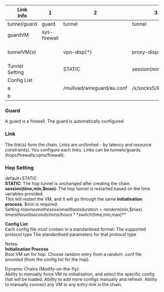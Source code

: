 |          Link<br>Info  | 1            | 2                          | 3                   | 4                   | 5                             | 6           | 7                           |
|------------------------|--------------|----------------------------|---------------------|---------------------|-------------------------------|-------------|-----------------------------|
| tunnel/guard           | guard        | tunnel                     | tunnel              | tunnel              | tunnel                        | guard       | tunnel                      |
| guardVM                | sys-firewall |                            |                     |                     |                               | mirage-disp |                             |
| tunnelVM(s)            |              | vpn-disp(*)                | proxy-disp(*)       | proxy-disp(*)       | vpn-disp(*)                   |             | sys-whonix(a),proxy-disp(*) |
| Tunnel Setting         |              | STATIC                     | session(mins,15,20) | session(mins,20,30) | switch(mins,10,20)            |             | STATIC                      |
| Config List            |              |                            |                     |                     |                               |             |                             |
| a                      |              | /mullvad/wireguard/eu.conf | /x/socks5/list.conf | /x/https/list.conf  | /nordvpn/wireguard/world.conf |             | TOR                         |
| b                      |              |                            |                     |                     | /mullvad/openVPN/USA.conf     |             | /resi/https/world.conf      |

<h3>Guard</h3>

A guard is a firewall. The guard is automatically configured



<h3>Link</h3>

The link(s) form the chain. Links are un(limited - by latency and resource constraints). You configure each links.
Links can be tunnels/guards. (hops/firewalls;vpns/firewall).

<h3>Hop Setting</h3>

default=STATIC  
**STATIC**: The hop tunnel is unchanged after creating the chain.  
**session($time,$min,$max)**: The hop tunnel is restarted based on the time variables provided.  
This will restart the VM, and it will go through the same **initialisation process**.
$min is required.  
Setting $max means the session will last a duration=random($min,$max).  
$time is the unit seconds/mins/hours  
**switch($time,$min,$max)**


**Config List**  
Each config file must contain in a standardised format:
The supported protocol type
The standardised parameters for that protocol type



Notes:  
**Initialisation Process**  
Boot VM set for hop. 
Choose random entry from a random .conf file provided (from the config list for the hop).  


Dynamic Chains (Modify-on-the-fly):  
Ability to manually force VM re-initialisation, and select the specific config that will be loaded. Ability to add more configs manually and refresh. Ability to manually connect any VM to any entry-link in the chain.

